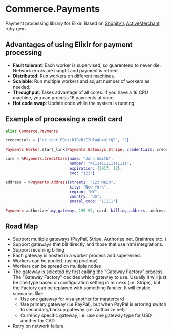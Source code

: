 Commerce.Payments
=================

Payment processing library for Elixir. Based on [Shopify's](http://shopify.com) [ActiveMerchant](http://github.com/Shopify/active_merchant) ruby gem

## Advantages of using Elixir for payment processing

- **Fault tolerant**: Each worker is supervised, so guarenteed to never die. Network errors are caught and payment is retried.
- **Distributed**: Run workers on different machines.
- **Scalable**: Run multiple workers and adjust number of workers as needed.
- **Throughput**: Takes advantage of all cores. If you have a 16 CPU machine, you can process 16 payments at once.
- **Hot code swap**: Update code while the system is running

## Example of processing a credit card

```elixir
alias Commerce.Payments

credentials = {"sk_test_BQokikJOvBiI2HlWgH4olfQ2", ""}

Payments.Worker.start_link(Payments.Gateways.Stripe, credentials: credentials, name: :my_gateway)

card = %Payments.CreditCard{name: "John Smith",
                            number: "4111111111111111",
                            expiration: {2017, 12},
                            cvc: "123"}

address = %Payments.Address{street1: "123 Main",
                            city: "New York",
                            region: "NY",
                            country: "US",
                            postal_code: "11111"}

Payments.authorize(:my_gateway, 199.95, card, billing_address: address, description: "Amazing T-Shirt")
```

## Road Map

- Support multiple gateways (PayPal, Stripe, Authorize.net, Braintree etc..)
- Support gateways that bill directly and those that use html integrations.
- Support recurring billing
- Each gateway is hosted in a worker process and supervised.
- Workers can be pooled. (using poolboy)
- Workers can be spread on multiple nodes
- The gateway is selected by first calling the "Gateway Factory" process. The "Gateway Factory" decides which gateway to use. Usually it will just be one type based on configuration setting in mix.exs (i.e. Stripe), but the Factory can be replaced with something fancier. It will enable scenarios like:
    - Use one gateway for visa another for mastercard
    - Use primary gateway (i.e PayPal), but when PayPal is erroring switch to secondary/backup gateway (i.e. Authorize.net)
    - Currency specific gateway, i.e. use one gateway type for USD another for CAD
- Retry on network failure
